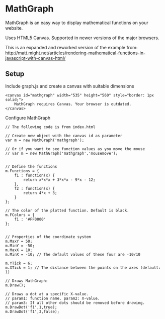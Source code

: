 MathGraph
=========

MathGraph is an easy way to display mathematical functions on your website.

Uses HTML5 Canvas. Supported in newer versions of the major browsers.

This is an expanded and reworked version of the example from:
http://matt.might.net/articles/rendering-mathematical-functions-in-javascript-with-canvas-html/

Setup
-----

Include graph.js and create a canvas with suitable dimensions

	<canvas id="mathgraph" width="535" height="560" style="border: 1px solid;">
		MathGraph requires Canvas. Your browser is outdated.
	</canvas>

Configure MathGraph

	// The following code is from index.html
	
	// Create new object with the canvas id as parameter
	var m = new MathGraph('mathgraph');
	
	// Or if you want to see function values as you move the mouse
	// var m = new MathGraph('mathgraph','mousemove');
	
	
	// Define the functions
	m.Functions = {
		f1 : function(x) {
			return x*x*x + 3*x*x - 9*x - 12;
		},
		f2 : function(x) {
			return 4*x + 3;
		}
	};
	
	// The color of the plotted function. Default is black.
	m.FColors = {
		f1 : '#FF0000'
	};
	
	
	// Properties of the coordinate system
	m.MaxY = 50;
	m.MinY = -50;
	m.MaxX = 10;
	m.MinX = -10; // The default values of these four are -10/10
	
	m.YTick = 6;
	m.XTick = 1; // The distance between the points on the axes (default: 1)
	
	// Draws MathGraph:
	m.Draw();
	
	// Draws a dot at a specific X-value.
	// param1: function name. param2: X-value.
	// param3: If all other dots should be removed before drawing.
	m.DrawDot('f1',1,true);
	m.DrawDot('f1',3,false);
 




 



